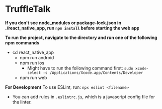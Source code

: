 # TruffleTalk

**If you don't see node_modules or package-lock.json in ./react_native_app, run `npm install` before starting the web app**

**To run the project, navigate to the directory and run one of the following npm commands**

- cd react_native_app
  - npm run android
  - npm run ios
    - Might have to run the following command first: `sudo xcode-select -s /Applications/Xcode.app/Contents/Developer`
  - npm run web

**For Development**
To use ESLint, run: `npx eslint <filename>`
- You can add rules in `.eslintrc.js`, which is a javascript config file for the linter.